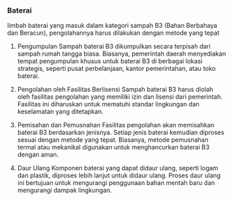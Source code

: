 

### Baterai
limbah baterai yang masuk dalam kategori sampah B3 (Bahan Berbahaya dan Beracun), pengolahannya harus dilakukan dengan metode yang tepat 

1. Pengumpulan
Sampah baterai B3 dikumpulkan secara terpisah dari sampah rumah tangga biasa. Biasanya, pemerintah daerah menyediakan tempat pengumpulan khusus untuk baterai B3 di berbagai lokasi strategis, seperti pusat perbelanjaan, kantor pemerintahan, atau toko baterai.

2. Pengolahan oleh Fasilitas Berlisensi
Sampah baterai B3 harus diolah oleh fasilitas pengolahan yang memiliki izin dan lisensi dari pemerintah. Fasilitas ini diharuskan untuk mematuhi standar lingkungan dan keselamatan yang ditetapkan.

3. Pemisahan dan Pemusnahan
Fasilitas pengolahan akan memisahkan baterai B3 berdasarkan jenisnya. Setiap jenis baterai kemudian diproses sesuai dengan metode yang tepat. Biasanya, metode pemusnahan termal atau mekanikal digunakan untuk menghancurkan baterai B3 dengan aman.

4. Daur Ulang
Komponen baterai yang dapat didaur ulang, seperti logam dan plastik, diproses lebih lanjut untuk didaur ulang. Proses daur ulang ini bertujuan untuk mengurangi penggunaan bahan mentah baru dan mengurangi dampak lingkungan.

